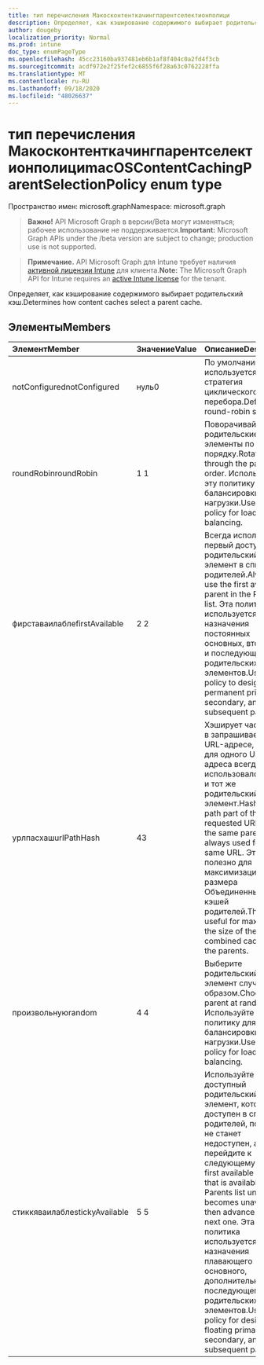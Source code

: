 ```yaml
---
title: тип перечисления Макосконтенткачингпарентселектионполици
description: Определяет, как кэширование содержимого выбирает родительский кэш.
author: dougeby
localization_priority: Normal
ms.prod: intune
doc_type: enumPageType
ms.openlocfilehash: 45cc23160ba937481eb6b1af8f404c0a2fd4f3cb
ms.sourcegitcommit: acdf972e2f25fef2c6855f6f28a63c0762228ffa
ms.translationtype: MT
ms.contentlocale: ru-RU
ms.lasthandoff: 09/18/2020
ms.locfileid: "48026637"
---
```

# <a name="macoscontentcachingparentselectionpolicy-enum-type"></a><span data-ttu-id="b0632-103">тип перечисления Макосконтенткачингпарентселектионполици</span><span class="sxs-lookup"><span data-stu-id="b0632-103">macOSContentCachingParentSelectionPolicy enum type</span></span>

<span data-ttu-id="b0632-104">Пространство имен: microsoft.graph</span><span class="sxs-lookup"><span data-stu-id="b0632-104">Namespace: microsoft.graph</span></span>

> <span data-ttu-id="b0632-105">**Важно!** API Microsoft Graph в версии/Beta могут изменяться; рабочее использование не поддерживается.</span><span class="sxs-lookup"><span data-stu-id="b0632-105">**Important:** Microsoft Graph APIs under the /beta version are subject to change; production use is not supported.</span></span>

> <span data-ttu-id="b0632-106">**Примечание.** API Microsoft Graph для Intune требует наличия [активной лицензии Intune](https://go.microsoft.com/fwlink/?linkid=839381) для клиента.</span><span class="sxs-lookup"><span data-stu-id="b0632-106">**Note:** The Microsoft Graph API for Intune requires an [active Intune license](https://go.microsoft.com/fwlink/?linkid=839381) for the tenant.</span></span>

<span data-ttu-id="b0632-107">Определяет, как кэширование содержимого выбирает родительский кэш.</span><span class="sxs-lookup"><span data-stu-id="b0632-107">Determines how content caches select a parent cache.</span></span>

## <a name="members"></a><span data-ttu-id="b0632-108">Элементы</span><span class="sxs-lookup"><span data-stu-id="b0632-108">Members</span></span>
|<span data-ttu-id="b0632-109">Элемент</span><span class="sxs-lookup"><span data-stu-id="b0632-109">Member</span></span>|<span data-ttu-id="b0632-110">Значение</span><span class="sxs-lookup"><span data-stu-id="b0632-110">Value</span></span>|<span data-ttu-id="b0632-111">Описание</span><span class="sxs-lookup"><span data-stu-id="b0632-111">Description</span></span>|
|:---|:---|:---|
|<span data-ttu-id="b0632-112">notConfigured</span><span class="sxs-lookup"><span data-stu-id="b0632-112">notConfigured</span></span>|<span data-ttu-id="b0632-113">нуль</span><span class="sxs-lookup"><span data-stu-id="b0632-113">0</span></span>|<span data-ttu-id="b0632-114">По умолчанию используется стратегия циклического перебора.</span><span class="sxs-lookup"><span data-stu-id="b0632-114">Defaults to round-robin strategy.</span></span>|
|<span data-ttu-id="b0632-115">roundRobin</span><span class="sxs-lookup"><span data-stu-id="b0632-115">roundRobin</span></span>|<span data-ttu-id="b0632-116">1 </span><span class="sxs-lookup"><span data-stu-id="b0632-116">1</span></span>|<span data-ttu-id="b0632-117">Поворачивайте родительские элементы по порядку.</span><span class="sxs-lookup"><span data-stu-id="b0632-117">Rotate through the parents in order.</span></span> <span data-ttu-id="b0632-118">Используйте эту политику для балансировки нагрузки.</span><span class="sxs-lookup"><span data-stu-id="b0632-118">Use this policy for load balancing.</span></span>|
|<span data-ttu-id="b0632-119">фирставаилабле</span><span class="sxs-lookup"><span data-stu-id="b0632-119">firstAvailable</span></span>|<span data-ttu-id="b0632-120">2 </span><span class="sxs-lookup"><span data-stu-id="b0632-120">2</span></span>|<span data-ttu-id="b0632-121">Всегда используйте первый доступный родительский элемент в списке родителей.</span><span class="sxs-lookup"><span data-stu-id="b0632-121">Always use the first available parent in the Parents list.</span></span> <span data-ttu-id="b0632-122">Эта политика используется для назначения постоянных основных, вторичных и последующих родительских элементов.</span><span class="sxs-lookup"><span data-stu-id="b0632-122">Use this policy to designate permanent primary, secondary, and subsequent parents.</span></span>|
|<span data-ttu-id="b0632-123">урлпасхаш</span><span class="sxs-lookup"><span data-stu-id="b0632-123">urlPathHash</span></span>|<span data-ttu-id="b0632-124">4</span><span class="sxs-lookup"><span data-stu-id="b0632-124">3</span></span>|<span data-ttu-id="b0632-125">Хэширует часть пути в запрашиваемом URL-адресе, чтобы для одного URL-адреса всегда использовался один и тот же родительский элемент.</span><span class="sxs-lookup"><span data-stu-id="b0632-125">Hash the path part of the requested URL so that the same parent is always used for the same URL.</span></span> <span data-ttu-id="b0632-126">Это полезно для максимизации размера Объединенных кэшей родителей.</span><span class="sxs-lookup"><span data-stu-id="b0632-126">This is useful for maximizing the size of the combined caches of the parents.</span></span>|
|<span data-ttu-id="b0632-127">произвольную</span><span class="sxs-lookup"><span data-stu-id="b0632-127">random</span></span>|<span data-ttu-id="b0632-128">4 </span><span class="sxs-lookup"><span data-stu-id="b0632-128">4</span></span>|<span data-ttu-id="b0632-129">Выберите родительский элемент случайным образом.</span><span class="sxs-lookup"><span data-stu-id="b0632-129">Choose a parent at random.</span></span> <span data-ttu-id="b0632-130">Используйте эту политику для балансировки нагрузки.</span><span class="sxs-lookup"><span data-stu-id="b0632-130">Use this policy for load balancing.</span></span>|
|<span data-ttu-id="b0632-131">стиккяваилабле</span><span class="sxs-lookup"><span data-stu-id="b0632-131">stickyAvailable</span></span>|<span data-ttu-id="b0632-132">5 </span><span class="sxs-lookup"><span data-stu-id="b0632-132">5</span></span>|<span data-ttu-id="b0632-133">Используйте первый доступный родительский элемент, который доступен в списке родителей, пока он не станет недоступен, а затем перейдите к следующему.</span><span class="sxs-lookup"><span data-stu-id="b0632-133">Use the first available parent that is available in the Parents list until it becomes unavailable, then advance to the next one.</span></span> <span data-ttu-id="b0632-134">Эта политика используется для назначения плавающего основного, дополнительного и последующего родительских элементов.</span><span class="sxs-lookup"><span data-stu-id="b0632-134">Use this policy for designating floating primary, secondary, and subsequent parents.</span></span>|






